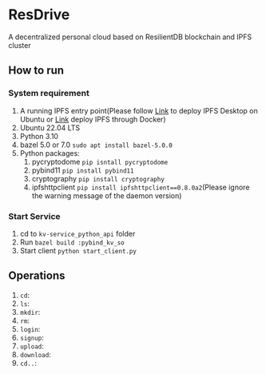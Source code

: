 # ResDrive
A decentralized personal cloud based on ResilientDB blockchain and IPFS cluster

## How to run
### System requirement
1. A running IPFS entry point(Please follow [Link](https://docs.ipfs.tech/install/ipfs-desktop/) to deploy IPFS Desktop on Ubuntu or [Link](https://docs.ipfs.tech/install/run-ipfs-inside-docker/) deploy IPFS through Docker)
2. Ubuntu 22.04 LTS
3. Python 3.10
4. bazel 5.0 or 7.0 `sudo apt install bazel-5.0.0`
5. Python packages:
   1. pycryptodome `pip isntall pycryptodome`
   2. pybind11 `pip install pybind11`
   3. cryptography `pip install cryptography`
   4. ipfshttpclient `pip install ipfshttpclient==0.8.0a2`(Please ignore the warning message of the daemon version)

### Start Service
1. cd to `kv-service_python_api` folder
2. Run `bazel build :pybind_kv_so`
3. Start client `python start_client.py`

## Operations
1. `cd`:
2. `ls`:
3. `mkdir`:
4. `rm`:
5. `login`:
6. `signup`:
7. `upload`:
8. `download`:
9. `cd..`:
